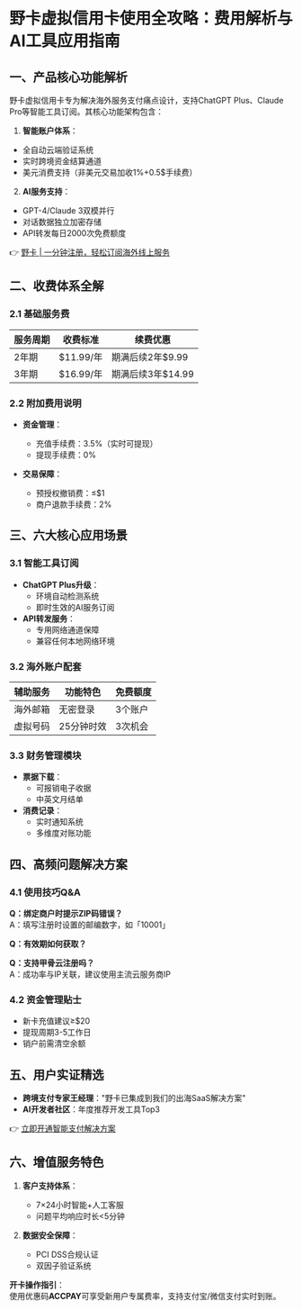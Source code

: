 # 野卡虚拟信用卡使用全攻略：费用解析与AI工具应用指南

## 一、产品核心功能解析


野卡虚拟信用卡专为解决海外服务支付痛点设计，支持ChatGPT Plus、Claude Pro等智能工具订阅。其核心功能架构包含：

1. **智能账户体系**：
- 全自动云端验证系统
- 实时跨境资金结算通道
- 美元消费支持（非美元交易加收1%+0.5$手续费）

2. **AI服务支持**：
- GPT-4/Claude 3双模并行
- 对话数据独立加密存储
- API转发每日2000次免费额度

👉 [野卡 | 一分钟注册，轻松订阅海外线上服务](https://bbtdd.com/yeka)

## 二、收费体系全解
### 2.1 基础服务费
| 服务周期 | 收费标准 | 续费优惠 |
|---------|----------|----------|
| 2年期   | $11.99/年 | 期满后续2年$9.99 |
| 3年期   | $16.99/年 | 期满后续3年$14.99 |

### 2.2 附加费用说明
- **资金管理**：
  - 充值手续费：3.5%（实时可提现）
  - 提现手续费：0%

- **交易保障**：
  - 预授权撤销费：≤$1
  - 商户退款手续费：2%

## 三、六大核心应用场景
### 3.1 智能工具订阅

- **ChatGPT Plus升级**：
  - 环境自动检测系统
  - 即时生效的AI服务订阅
- **API转发服务**：
  - 专用网络通道保障
  - 兼容任何本地网络环境

### 3.2 海外账户配套
| 辅助服务 | 功能特色 | 免费额度 |
|----------|----------|----------|
| 海外邮箱 | 无密登录 | 3个账户 |
| 虚拟号码 | 25分钟时效 | 3次机会 |

### 3.3 财务管理模块
- **票据下载**：
  - 可报销电子收据
  - 中英文月结单
- **消费记录**：
  - 实时通知系统
  - 多维度对账功能

## 四、高频问题解决方案
### 4.1 使用技巧Q&A
**Q：绑定商户时提示ZIP码错误？**  
A：填写注册时设置的邮编数字，如「10001」

**Q：有效期如何获取？**  


**Q：支持甲骨云注册吗？**  
A：成功率与IP关联，建议使用主流云服务商IP

### 4.2 资金管理贴士
- 新卡充值建议≥$20
- 提现周期3-5工作日
- 销户前需清空余额

## 五、用户实证精选

- **跨境支付专家王经理**："野卡已集成到我们的出海SaaS解决方案"
- **AI开发者社区**：年度推荐开发工具Top3

👉 [立即开通智能支付解决方案](https://bbtdd.com/yeka)

## 六、增值服务特色
1. **客户支持体系**：
   - 7×24小时智能+人工客服
   - 问题平均响应时长<5分钟

2. **数据安全保障**：
   - PCI DSS合规认证
   - 双因子验证系统

**开卡操作指引**：  
使用优惠码**ACCPAY**可享受新用户专属费率，支持支付宝/微信支付实时到账。